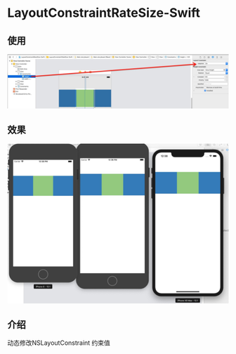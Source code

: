 # LayoutConstraintRateSize-Swift
## 使用
![LayoutConstraintRateSize-Swift](LayoutConstraintRateSize-Swift.jpeg)


## 效果
![iphone](iphone.png)

## 介绍
动态修改NSLayoutConstraint 约束值


